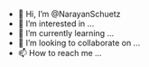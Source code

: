 - 👋 Hi, I’m @NarayanSchuetz
- 👀 I’m interested in ...
- 🌱 I’m currently learning ...
- 💞️ I’m looking to collaborate on ...
- 📫 How to reach me ...

<!---
NarayanSchuetz/NarayanSchuetz is a ✨ special ✨ repository because its `README.md` (this file) appears on your GitHub profile.
You can click the Preview link to take a look at your changes.
--->
